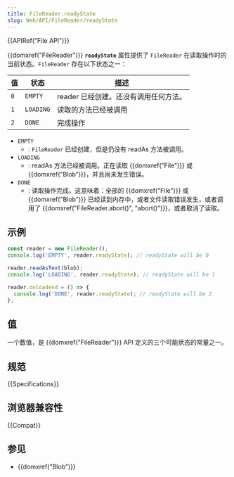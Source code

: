 ```yaml
---
title: FileReader.readyState
slug: Web/API/FileReader/readyState
---
```


{{APIRef("File API")}}

{{domxref("FileReader")}} **`readyState`** 属性提供了 `FileReader` 在读取操作时的当前状态。`FileReader` 存在以下状态之一：

| 值  | 状态      | 描述                                  |
| --- | --------- | ------------------------------------- |
| `0` | `EMPTY`   | reader 已经创建。还没有调用任何方法。 |
| `1` | `LOADING` | 读取的方法已经被调用                  |
| `2` | `DONE`    | 完成操作                              |

- `EMPTY`
  - : `FileReader` 已经创建，但是仍没有 readAs 方法被调用。
- `LOADING`
  - : readAs 方法已经被调用。正在读取 {{domxref("File")}} 或 {{domxref("Blob")}}，并且尚未发生错误。
- `DONE`
  - : 读取操作完成。这意味着：全部的 {{domxref("File")}} 或 {{domxref("Blob")}} 已经读到内存中，或者文件读取错误发生，或者调用了 {{domxref("FileReader.abort()", "abort()")}}，或者取消了读取。

## 示例

```js
const reader = new FileReader();
console.log('EMPTY', reader.readyState); // readyState will be 0

reader.readAsText(blob);
console.log('LOADING', reader.readyState); // readyState will be 1

reader.onloadend = () => {
  console.log('DONE', reader.readyState); // readyState will be 2
};
```

## 值

一个数值，是 {{domxref("FileReader")}} API 定义的三个可能状态的常量之一。

## 规范

{{Specifications}}

## 浏览器兼容性

{{Compat}}

## 参见

- {{domxref("Blob")}}
